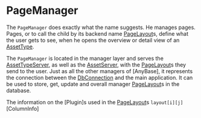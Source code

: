 # PageManager

The ``PageManager`` does exactly what the name suggests. He manages pages. Pages, or to call the
child by its backend name [PageLayout]s, define what the user gets to see, when he opens the 
overview or detail view of an [AssetType].

The ``PageManager`` is located in the manager layer and serves the [AssetTypeServer], as well as 
the [AssetServer], with the [PageLayout]s they send to the user. Just as all the other managers 
of [AnyBase], it represents the connection between the [DbConnection] and the main application. It can 
be used to store, get, update and overall manager [PageLayout]s in the database.

The information on the [Plugin]s used in the [PageLayout]s ``layout[i][j]`` [ColumnInfo]

[//]: # (LINKS)
[PageLayout]: https://github.com/PDT420/AnyBase/blob/master/doc/components/page_layouts.md
[AssetType]: https://github.com/PDT420/AnyBase/blob/master/doc/components/asset_types.md
[AssetTypeServer]: https://github.com/PDT420/AnyBase/blob/master/doc/servers/asset_type_server.md
[AssetServer]: https://github.com/PDT420/AnyBase/blob/master/doc/servers/asset_server.md
[DbConnection]: https://github.com/PDT420/AnyBase/blob/master/doc/database/db_connection.md
[Column]: https://github.com/PDT420/AnyBase/blob/master/doc/components/column.md

[//]: # (IMAGES)
